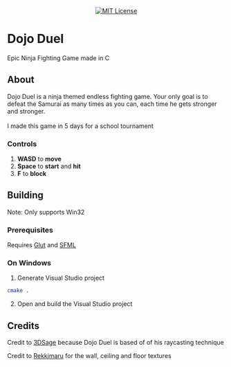 <div align="center">
  <a href="https://opensource.org/licenses/MIT"><img src="https://img.shields.io/badge/License-MIT-blue.svg" alt="MIT License"></a>
</div>

# Dojo Duel
Epic Ninja Fighting Game made in C

## About
Dojo Duel is a ninja themed endless fighting game. Your only goal is to defeat the Samurai as many times as you can, each time he gets stronger and stronger.
<br><br>
I made this game in 5 days for a school tournament
### Controls

<ol>
  <li><strong>WASD</strong> to <strong>move</strong></li>
  <li><strong>Space</strong> to <strong>start</strong> and <strong>hit</strong></li>
  <li><strong>F</strong> to <strong>block</strong></li>
</ol>

## Building
Note: Only supports Win32
### Prerequisites

Requires [Glut](https://www.opengl.org/resources/libraries/glut/glut_downloads.php) and [SFML](https://www.sfml-dev.org/download.php)

### On Windows

1. Generate Visual Studio project
```sh
cmake .
```
2. Open and build the Visual Studio project

## Credits

Credit to [3DSage](https://github.com/3DSage) because Dojo Duel is based of of his raycasting technique

Credit to [Rekkimaru](https://itch.io/profile/rekkimaru) for the wall, ceiling and floor textures
